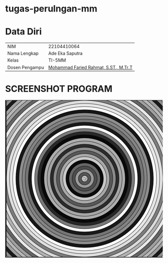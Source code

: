 # tugas-perulngan-mm

# Data Diri

|  |  |
|--|--|
| NIM | 22104410064 |
| Nama Lengkap | Ade Eka Saputra |
| Kelas | TI-5MM |
| Dosen Pengampu | [Mohammad Faried Rahmat, S.ST., M.Tr.T](https://github.com/fariedrahmat) |

# SCREENSHOT PROGRAM 
![Segitiga Bertumpuk](https://github.com/KyzutoGH/Grafika-Komputer-TugasLooping/blob/main/Looping.png)

